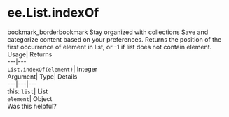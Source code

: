  
#  ee.List.indexOf 
bookmark_borderbookmark Stay organized with collections  Save and categorize content based on your preferences.
Returns the position of the first occurrence of element in list, or -1 if list does not contain element. 
Usage| Returns  
---|---  
`List.indexOf(element)`| Integer  
Argument| Type| Details  
---|---|---  
this: `list`| List  
`element`| Object  
Was this helpful?
